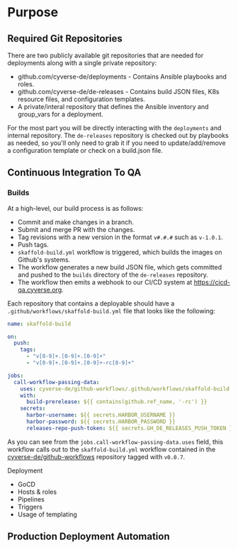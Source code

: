 # Purpose

## Required Git Repositories

There are two publicly available git repositories that are needed for deployments along with a single private repository:

* github.com/cyverse-de/deployments - Contains Ansible playbooks and roles.
* github.com/cyverse-de/de-releases - Contains build JSON files, K8s resource files, and configuration templates.
* A private/interal repository that defines the Ansible inventory and group_vars for a deployment.

For the most part you will be directly interacting with the `deployments` and internal repository. The `de-releases` repository is checked out by playbooks as needed, so you'll only need to grab it if you need to update/add/remove a configuration template or check on a build.json file.

## Continuous Integration To QA

### Builds

At a high-level, our build process is as follows:
 - Commit and make changes in a branch.
 - Submit and merge PR with the changes.
 - Tag revisions with a new version in the format `v#.#.#` such as `v-1.0.1`.
 - Push tags.
 - `skaffold-build.yml` workflow is triggered, which builds the images on Github's systems.
 - The workflow generates a new build JSON file, which gets committed and pushed to the `builds` directory of the `de-releases` repository.
 - The workflow then emits a webhook to our CI/CD system at https://cicd-qa.cyverse.org.

Each repository that contains a deployable should have a `.github/workflows/skaffold-build.yml` file that looks like the following:

```yaml
name: skaffold-build

on:
  push:
    tags:
      - "v[0-9]+.[0-9]+.[0-9]+"
      - "v[0-9]+.[0-9]+.[0-9]+-rc[0-9]+"

jobs:
  call-workflow-passing-data:
    uses: cyverse-de/github-workflows/.github/workflows/skaffold-build.yml@v0.0.7
    with:
      build-prerelease: ${{ contains(github.ref_name, '-rc') }}
    secrets:
      harbor-username: ${{ secrets.HARBOR_USERNAME }}
      harbor-password: ${{ secrets.HARBOR_PASSWORD }}
      releases-repo-push-token: ${{ secrets.GH_DE_RELEASES_PUSH_TOKEN }}
```

As you can see from the `jobs.call-workflow-passing-data.uses` field, this workflow calls out to the `skaffold-build.yml` workflow contained in the [cyverse-de/github-workflows](https://github.com/cyverse-de/github-workflows) repository tagged with `v0.0.7`.


Deployment
 - GoCD
 - Hosts & roles
 - Pipelines
 - Triggers
 - Usage of templating

## Production Deployment Automation
